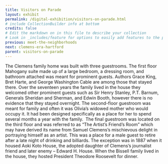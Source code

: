 ```yaml
---
title: Visitors on Parade
layout: exhibit
permalink: /digital-exhibition/visitors-on-parade.html
# include CollectionBuilder info at bottom
credits: false
# Edit the markdown on in this file to describe your collection
# Look in _includes/feature for options to easily add features to the page
previous: meet-the-neighborhoods
next: clemens-era-hartford
parent: visitors-on-parade
---
```

The Clemens family home was built with three guestrooms. The first floor Mahogany suite made up of a large bedroom, a dressing room, and bathroom attached was meant for prominent guests. Authors Grace King, Bret Harte, and George Washington Cable are among those that stayed there. Over the seventeen years the family lived in the house they welcomed other prominent guests such as Sir Henry Stanley, P.T. Barnum, Generals Sheridan and Sherman, and Edwin Booth, however there is no evidence that they stayed overnight. The second-floor guestroom was meant for family and often it was Olivia’s widowed mother who would occupy it. It had been designed specifically as a place for her to spend several months a year with the family.  The final guestroom was located on the third floor and was referred to as “The Artist’s Friend’s Room” which may have derived its name from Samuel Clemens’s mischievous delight in portraying himself as an artist. This was a place for a male guest to retire after a late night of drinking and billiards. The exception was in 1887 when it housed Aoki Koto House, the adopted daughter of Clemens’s journalist friend and later enemy – Edward H. House. When the Bissell family lived in the house, they hosted President Theodore Roosevelt for dinner.